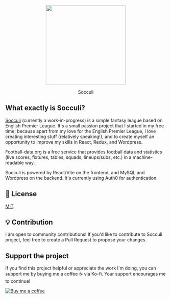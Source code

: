 <div align="center">
<img src="https://github.com/user-attachments/assets/b7fe52f1-0f00-4f5b-8adc-4bc44504f7c9" width="250px">
<p>Socculi</p>
</div> 


## What exactly is Socculi?

[Socculi](https://socculi.com) (currently a work-in-progress) is a simple fantasy league based on English Premier League. It's a small passion project that I started in my free time; because apart from my love for the English Premier League, I love creating interesting stuff (relatively speaking!), and to create myself an opportunity to improve my skills in React, Redux, and Wordpress.

Football-data.org is a free service that provides football data and statistics (live scores, fixtures, tables, squads, lineups/subs, etc.) in a machine-readable way.

Socculi is powered by React/Vite on the frontend, and MySQL and Wordpress on the backend. It's currently using Auth0 for authentication.


## 🔑 License

[MIT](LICENSE).

## 💡 Contribution

I am open to community contributions! If you'd like to contribute to Socculi project, feel free to create a Pull Request to propose your changes. 

## Support the project

If you find this project helpful or appreciate the work I'm doing, you can support me by buying me a coffee ☕️ via Ko-fi. Your support encourages me to continue!

[![Buy me a coffee](https://img.shields.io/badge/Support%20us%20on-Ko--fi-FF5E5B?style=flat-square&logo=kofi&logoColor=white)](https://ko-fi.com/shazish)


